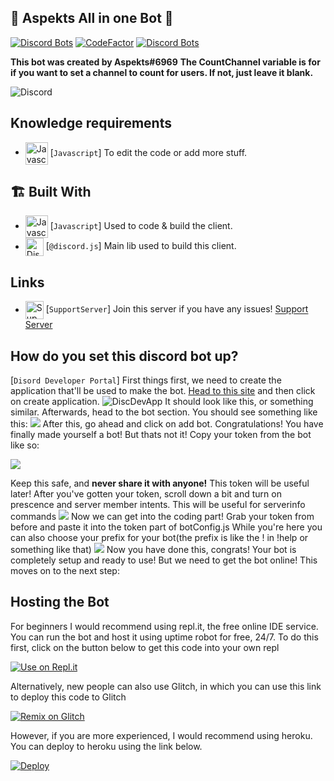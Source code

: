 ## 💖 Aspekts All in one Bot 💖
[![Discord Bots](https://top.gg/api/widget/status/814174226037866537.svg)](https://top.gg/bot/814174226037866537)
[![CodeFactor](https://www.codefactor.io/repository/github/aspekts/yarn/badge)](https://www.codefactor.io/repository/github/aspekts/yarn)
[![Discord Bots](https://top.gg/api/widget/814174226037866537.svg)](https://top.gg/bot/814174226037866537)

**This bot was created by Aspekts#6969**
**The CountChannel variable is for if you want to set a channel to count for users. If not, just leave it blank.**


![Discord](https://img.shields.io/discord/658976660703543297?label=discord&logo=discord&style=for-the-badge)

## Knowledge requirements

-   <img src="https://i.imgur.com/c5d7pwC.png" alt="Javascript" width="36" align="center"> [`Javascript`] To edit the code or add more stuff.

## 🏗️ Built With

-   <img src="https://i.imgur.com/c5d7pwC.png" alt="Javascript" width="36" align="center"> [`Javascript`] Used to code & build the client.
-   <img src="https://i.imgur.com/I1MGCQ9.png" alt="Discord.js" width="29" align="center"> [`@discord.js`] Main lib used to build this client.
## Links
-   <img src="https://i.imgur.com/AoMmUW4.png" alt="SupportServer" width="29" align="center"> [`SupportServer`] Join this server if you have any issues!
[Support Server](https://discord.gg/HfUFThtgPq)
 ## How do you set this discord bot up?
 
 [`Disord Developer Portal`] First things first, we need to create the application that'll be used to make the bot.
 [Head to this site](https://discord.com/developers/applications) and then click on create application.
 <img src="https://i.imgur.com/4TzAGW4.jpg" alt="DiscDevApp"> It should look like this, or something similar. Afterwards, head to the bot section. You should see something like this:
<img src="https://i.imgur.com/nmuUWYS.png"> After this, go ahead and click on add bot. Congratulations! You have finally made yourself a bot! But thats not it! Copy your token from the bot like so:                                                          

<img src="https://i.imgur.com/TqPleCm.png"> 

Keep this safe, and **never share it with anyone!** This token will be useful later! After you've gotten your token, scroll down a bit and turn on prescence and server member intents. This will be useful for serverinfo commands 
<img src="https://i.imgur.com/iBPZZ4J.png">
Now we can get into the coding part! Grab your token from before and paste it into the token part of botConfig.js While you're here you can also choose your prefix for your bot(the prefix is like the ! in !help or something like that) 
<img src="https://i.imgur.com/bqbJlMI.png">
Now you have done this, congrats! Your bot is completely setup and ready to use! But we need to get the bot online! This moves on to the next step:

## Hosting the Bot
For beginners I would recommend using repl.it, the free online IDE service. You can run the bot and host it using uptime robot for free, 24/7.
To do this first, click on the button below to get this code into your own repl

[![Use on Repl.it](https://repl.it/badge/github/aspekts/AspektsAllin1Bot)](https://repl.it/github/aspekts/AspektsAllin1Bot)

Alternatively, new people can also use Glitch, in which you can use this link to deploy this code to Glitch

[![Remix on Glitch](https://cdn.glitch.com/2703baf2-b643-4da7-ab91-7ee2a2d00b5b%2Fremix-button.svg)](https://glitch.com/edit/#!/import/github/AspektsAIOBot/https://github.com/aspekts/AspektsAllin1Bot)


However, if you are more experienced, I would recommend using heroku. You can deploy to heroku using the link below.

[![Deploy](https://www.herokucdn.com/deploy/button.svg)](https://heroku.com/deploy?template=https://github.com/aspekts/AspektsAllin1Bot)


